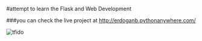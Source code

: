 #attempt to learn the Flask and Web Development

###you can check the live project at
http://erdoganb.pythonanywhere.com/

![tfido](https://github.com/erdoganb/flask_blog/assets/3369038/e2026a70-31d0-44f5-ab89-6c6e70f34766)
